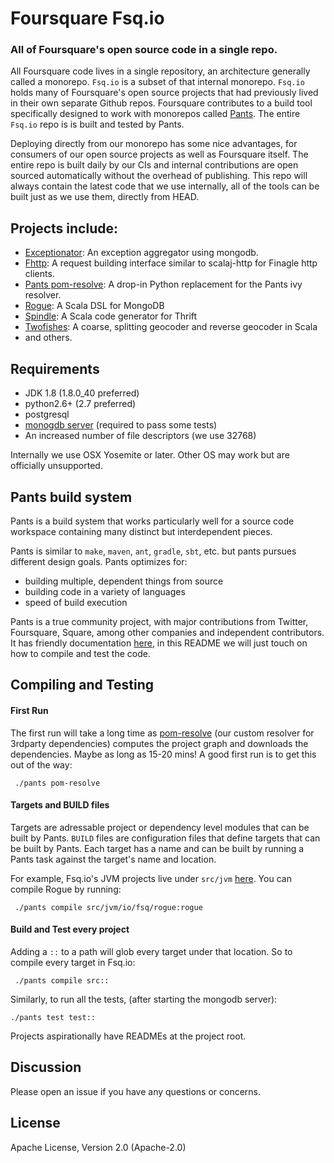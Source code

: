 # Foursquare Fsq.io
### All of Foursquare's open source code in a single repo.

All Foursquare code lives in a single repository, an architecture generally called a monorepo.
`Fsq.io` is a subset of that internal monorepo. `Fsq.io` holds many of Foursquare's
open source projects that had previously lived in their own separate Github repos. Foursquare contributes
to a build tool specifically designed to work with monorepos called [Pants](https://pantsbuild.github.io/).
The entire `Fsq.io` repo is is built and tested by Pants.

Deploying directly from our monorepo has some nice advantages, for consumers of our open source projects as
well as Foursquare itself. The entire repo is built daily by our CIs and internal contributions are open sourced
automatically without the overhead of publishing. This repo will always contain the latest code that we use
internally, all of the tools can be built just as we use them, directly from HEAD.

## Projects include:
* [Exceptionator](https://github.com/foursquare/fsqio/tree/master/src/jvm/io/fsq/exceptionator):
An exception aggregator using mongodb.
* [Fhttp](https://github.com/foursquare/fsqio/tree/master/src/jvm/io/fsq/fhttp):
A request building interface similar to scalaj-http for Finagle http clients.
* [Pants pom-resolve](https://github.com/foursquare/fsqio/tree/master/src/python/fsqio/pants/pom):
A drop-in Python replacement for the Pants ivy resolver.
* [Rogue](https://github.com/foursquare/fsqio/tree/master/src/jvm/io/fsq/rogue): A Scala DSL for MongoDB
* [Spindle](https://github.com/foursquare/fsqio/tree/master/src/jvm/io/fsq/spindle): A Scala code generator for Thrift
* [Twofishes](https://github.com/foursquare/fsqio/tree/master/src/jvm/io/fsq/twofishes):
A coarse, splitting geocoder and reverse geocoder in Scala
* and others.


## Requirements

* JDK 1.8 (1.8.0_40 preferred)
* python2.6+ (2.7 preferred)
* postgresql
* [monogdb server](https://docs.mongodb.org/manual/tutorial/install-mongodb-on-os-x/) (required to pass some tests)
* An increased number of file descriptors (we use 32768)

Internally we use OSX Yosemite or later. Other OS may work but are officially unsupported.


## Pants build system
Pants is a build system that works particularly well for a source code workspace containing many
distinct but interdependent pieces.

Pants is similar to `make`, `maven`, `ant`, `gradle`, `sbt`, etc. but pants pursues different design goals.
Pants optimizes for:

* building multiple, dependent things from source
* building code in a variety of languages
* speed of build execution

Pants is a true community project, with major contributions from Twitter, Foursquare, Square, among other
companies and independent contributors. It has friendly documentation [here](https://pantsbuild.github.io),
in this README we will just touch on how to compile and test the code.


## Compiling and Testing
#### First Run
The first run will take a long time as
[pom-resolve](https://github.com/foursquare/fsqio/tree/master/src/python/fsqio/pants/pom)
(our custom resolver for 3rdparty dependencies) computes the project graph and downloads the dependencies.
Maybe as long as 15-20 mins! A good first run is to get this out of the way:

     ./pants pom-resolve

#### Targets and BUILD files
Targets are adressable project or dependency level modules that can be built by Pants. `BUILD` files are
configuration files that define targets that can be built by Pants. Each target has a name and can be built
by running a Pants task against the target's name and location.

For example, Fsq.io's JVM projects live under `src/jvm`
[here](https://github.com/foursquare/fsqio/tree/master/src/jvm/io/fsq). You can compile Rogue by running:

     ./pants compile src/jvm/io/fsq/rogue:rogue

#### Build and Test every project
Adding a `::` to a path will glob every target under that location. So to compile every target in Fsq.io:

     ./pants compile src::

Similarly, to run all the tests, (after starting the mongodb server):

    ./pants test test::

Projects aspirationally have READMEs at the project root.

## Discussion

Please open an issue if you have any questions or concerns.

## License
Apache License, Version 2.0 (Apache-2.0)
